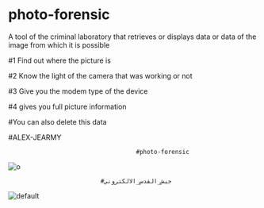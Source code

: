 
# photo-forensic

A tool of the criminal laboratory that retrieves or displays data or data of the image from which it is possible

#1 Find out where the picture is 

#2 Know the light of the camera that was working or not 

#3 Give you the modem type of the device

#4 gives you full picture information

#You can also delete this data


#ALEX-JEARMY


                                        #photo-forensic
                                          
![o](https://user-images.githubusercontent.com/33803717/32990965-b069a42e-cd43-11e7-803d-87e40f5c37bd.PNG)

                                         
                              #جيش_القدس_الالكتروني
                                         
![default](https://user-images.githubusercontent.com/33803717/32990981-1947a0d6-cd44-11e7-95a4-a8a502c9cb03.png)
